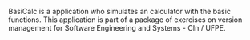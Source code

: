 BasiCalc is a application who simulates an calculator with the basic functions. This application is part of a package of exercises on version management for Software Engineering and Systems - CIn / UFPE.

